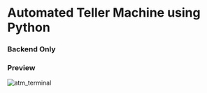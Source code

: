 # Automated Teller Machine using Python
### Backend Only
### Preview

![atm_terminal](https://user-images.githubusercontent.com/125151906/218803467-f221660b-430c-43a2-b881-5b7ba070ad3e.gif)
